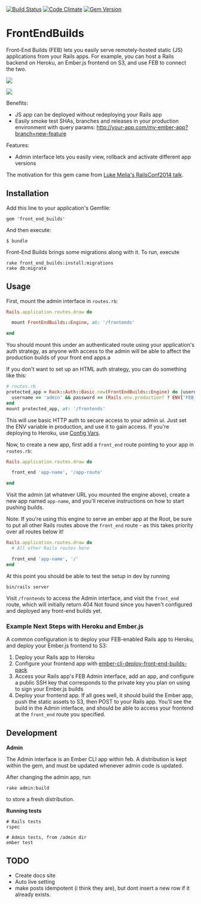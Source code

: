 [![Build Status](https://travis-ci.org/tedconf/front_end_builds.svg)](https://travis-ci.org/tedconf/front_end_builds) [![Code
Climate](https://codeclimate.com/github/tedconf/front_end_builds/badges/gpa.svg)](https://codeclimate.com/github/tedconf/front_end_builds) [![Gem Version](https://badge.fury.io/rb/front_end_builds.svg)](http://badge.fury.io/rb/front_end_builds)

# FrontEndBuilds

Front-End Builds (FEB) lets you easily serve remotely-hosted static (JS) applications from your Rails apps. For example, you can host a Rails backend on Heroku, an Ember.js frontend on S3, and use FEB to connect the two.

![](https://camo.githubusercontent.com/175c23176da269c03c5d3f51a8feef3bdb50fc8a/687474703a2f2f63762d73637265656e73686f74732e73332e616d617a6f6e6177732e636f6d2f41646d696e5f323031352d30332d31305f30302d35312d32352e706e67)

![](https://camo.githubusercontent.com/979b56c0651251f4cf428ff354990ee167aeaf63/687474703a2f2f63762d73637265656e73686f74732e73332e616d617a6f6e6177732e636f6d2f41646d696e5f323031352d30332d31305f30302d35302d35382e706e67)

Benefits:
  - JS app can be deployed without redeploying your Rails app
  - Easily smoke test SHAs, branches and releases in your production environment with query params:
    http://your-app.com/my-ember-app?branch=new-feature

Features:
  - Admin interface lets you easily view, rollback and activate different app versions

The motivation for this gem came from [Luke Melia's RailsConf2014 talk](http://www.confreaks.com/videos/3324-railsconf-lightning-fast-deployment-of-your-rails-backed-javascript-app).


## Installation

Add this line to your application's Gemfile:

```
gem 'front_end_builds'
```

And then execute:

```
$ bundle
```

Front-End Builds brings some migrations along with it. To run, execute

```
rake front_end_builds:install:migrations
rake db:migrate
```

## Usage

First, mount the admin interface in `routes.rb`:

```rb
Rails.application.routes.draw do

  mount FrontEndBuilds::Engine, at: '/frontends'

end
```

You should mount this under an authenticated route using your application's
auth strategy, as anyone with access to the admin will be able to affect the
production builds of your front end apps.a

If you don't want to set up an HTML auth strategy, you can do something like this:

```rb
# routes.rb
protected_app = Rack::Auth::Basic.new(FrontEndBuilds::Engine) do |username, password|
  username == 'admin' && password == (Rails.env.production? ? ENV['FEB_ADMIN_PASSWORD'] : '')
end
mount protected_app, at: '/frontends'
```

This will use basic HTTP auth to secure access to your admin ui. Just set the ENV variable in production, and use it to gain access. If you're deploying to Heroku, use [Config Vars](https://devcenter.heroku.com/articles/config-vars).

Now, to create a new app, first add a `front_end` route pointing to your app in `routes.rb`:

```rb
Rails.application.routes.draw do

  front_end 'app-name', '/app-route'

end
```

Visit the admin (at whatever URL you mounted the engine above), create a
new app named `app-name`, and you'll receive  instructions on how to
start pushing builds.

Note:
If you're using this engine to serve an ember app at the Root, be sure to put all other Rails routes above the `front_end` route - as this takes priority over all routes below it!

```rb
Rails.application.routes.draw do
  # All other Rails routes here

  front_end 'app-name', '/'
end
```

At this point you should be able to test the setup in dev by running

```
bin/rails server
```

Visit `/frontends` to access the Admin interface, and visit the `front_end` route, which will initially return 404 Not found since you haven't configured and deployed any front-end builds yet.

### Example Next Steps with Heroku and Ember.js

A common configuration is to deploy your FEB-enabled Rails app to Heroku, and deploy your Ember.js frontend to S3:

1. Deploy your Rails app to Heroku
2. Configure your frontend app with [ember-cli-deploy-front-end-builds-pack](https://github.com/tedconf/ember-cli-deploy-front-end-builds-pack)
3. Access your Rails app's FEB Admin interface, add an app, and configure a public SSH key that corresponds to the private key you plan on using to sign your Ember.js builds
4. Deploy your frontend app. If all goes well, it should build the Ember app, push the static assets to S3, then POST to your Rails app. You'll see the build in the Admin interface, and should be able to access your frontend at the `front_end` route you specified.


## Development

**Admin**

The Admin interface is an Ember CLI app within feb. A distribution is kept
within the gem, and must be updated whenever admin code is updated.

After changing the admin app, run

```
rake admin:build
```

to store a fresh distribution.

**Running tests**

```
# Rails tests
rspec

# Admin tests, from /admin dir
ember test
```

## TODO

* Create docs site
* Auto live setting
* make posts idempotent (i think they are), but dont insert a new row if
  it already exists.
